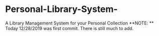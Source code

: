 # Personal-Library-System-
A Library Management System for your Personal Collection 
**NOTE: ** Today 12/28/2019 was first commit. There is still much to add. 
